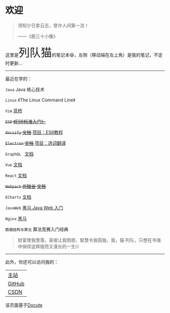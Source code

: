 # 欢迎

> 须知少日拿云志，曾许人间第一流！
>
> ——《题三十小像》

这里是<span style="font-size:35px;">列队猫</span>的笔记本😄，左侧（移动端在左上角）是我的笔记，不定时更新...

------

最近在学的：

`Java`  Java 核心技术

`Linux` 《The Linux Command Line》

`Vim` [蓝桥](https://www.lanqiao.cn/courses/2)

~~`ES6`  [《ES6标准入门》](https://wangdoc.com/es6/)~~

~~`docsify`  [文档](https://docsify.js.org/#/?id=docsify)~~ [项目：ES6教程](https://queuecat.github.io/ES6Note/#/)

~~`Electron`  [文档](https://www.electronjs.org)~~ [项目：选词翻译](https://github.com/queuecat/EnglishTranslation)

`GraphQL `  [文档](https://graphql.cn/)

`Vue`  [文档](https://cn.vuejs.org/v2/api/)

`React` [文档](https://react.docschina.org/docs/getting-started.html)

~~`Webpack` [尚硅谷](https://www.bilibili.com/video/BV1e7411j7T5?p=10) [文档](https://webpack.docschina.org/configuration/)~~

`ECharts` [文档](https://echarts.apache.org/zh/tutorial.html#5%20%E5%88%86%E9%92%9F%E4%B8%8A%E6%89%8B%20ECharts)

`JavaWeb`  [黑马 Java Web 入门](https://www.bilibili.com/video/BV1mE411h7Co?p=164)

`Nginx` [黑马](https://www.bilibili.com/video/BV1F5411J7vK?p=1)

`数据结构与算法` 算法竞赛入门经典



>财富使我堕落，英俊让我困惑，智慧令我孤独，我，猫·列队，只想在书海中徜徉这辉煌而又漫长的一生🙄

------

此外，你还可以访问我的：

|      |
| ---- |
|   [主站](https://queuecat.top)    |
|  [GitHub](https://github.com/queuecat)     |
| [CSDN](https://blog.csdn.net/qq_43915356)  |

该页面基于[Docute ](https://docute.org/)



